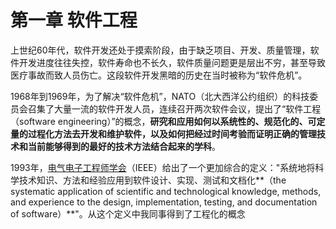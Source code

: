 # 第一章 软件工程

上世纪60年代，软件开发还处于摸索阶段，由于缺乏项目、开发、质量管理，软件开发进度往往失控，软件寿命也不长久，软件质量问题更是层出不穷，甚至导致医疗事故而致人员伤亡。这段软件开发黑暗的历史在当时被称为“软件危机”。

1968年到1969年，为了解决“软件危机”，NATO（北大西洋公约组织）的科技委员会召集了大量一流的软件开发人员，连续召开两次软件会议，提出了“软件工程（software engineering）”的概念，**研究和应用如何以系统性的、规范化的、可定量的过程化方法去开发和维护软件，以及如何把经过时间考验而证明正确的管理技术和当前能够得到的最好的技术方法结合起来的学科**。

1993年，[电气电子工程师学会](https://zh.wikipedia.org/wiki/电气电子工程师学会)（IEEE）给出了一个更加综合的定义："系统地将科学技术知识、方法和经验应用到软件设计、实现、测试和文档化**（the systematic application of scientific and technological knowledge, methods, and experience to the design, implementation, testing, and documentation of software）**"。从这个定义中我同事得到了工程化的概念

